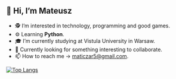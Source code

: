 ## 👋 Hi, I’m Mateusz
- 🕵️‍ I’m interested in technology, programming and good games.
- ⚙ Learning **Python**.
- 🎓 I’m currently studying at Vistula University in Warsaw.
- 👀 Currently looking for something interesting to collaborate.
- 📫 How to reach me -> maticzar5@gmail.com.

[![Top Langs](https://github-readme-stats.vercel.app/api/top-langs/?username=lvv121&layout=compact&langs_count=8)](https://github-readme-stats.vercel.app/api/top-langs/?username=lvv121&layout=compact&langs_count=8)

